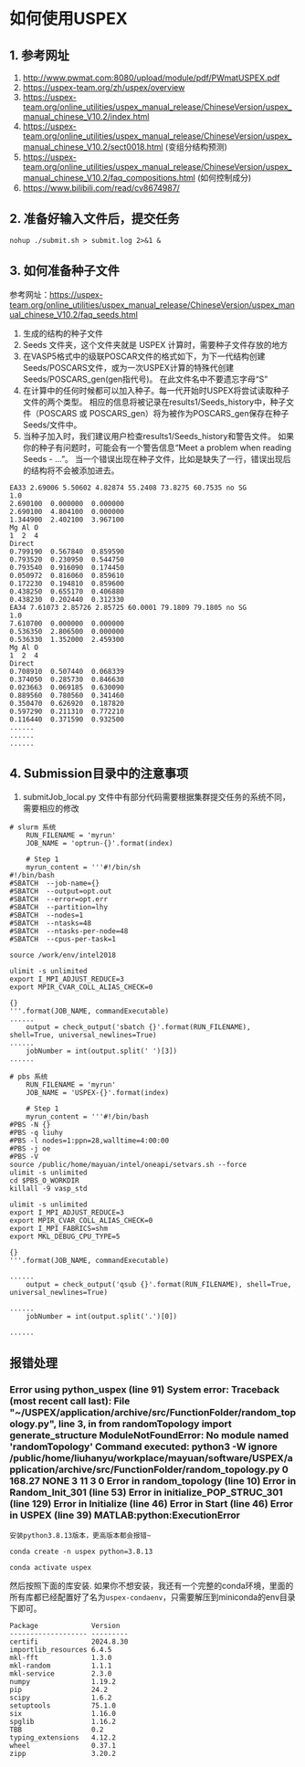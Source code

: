 # 如何使用USPEX
## 1. 参考网址
1. http://www.pwmat.com:8080/upload/module/pdf/PWmatUSPEX.pdf
2. https://uspex-team.org/zh/uspex/overview
3. https://uspex-team.org/online_utilities/uspex_manual_release/ChineseVersion/uspex_manual_chinese_V10.2/index.html
4. https://uspex-team.org/online_utilities/uspex_manual_release/ChineseVersion/uspex_manual_chinese_V10.2/sect0018.html (变组分结构预测)
5. https://uspex-team.org/online_utilities/uspex_manual_release/ChineseVersion/uspex_manual_chinese_V10.2/faq_compositions.html (如何控制成分)
6. https://www.bilibili.com/read/cv8674987/
## 2. 准备好输入文件后，提交任务
```shell
nohup ./submit.sh > submit.log 2>&1 &
```

## 3. 如何准备种子文件
参考网址：https://uspex-team.org/online_utilities/uspex_manual_release/ChineseVersion/uspex_manual_chinese_V10.2/faq_seeds.html

1. 生成的结构的种子文件
2. Seeds 文件夹，这个文件夹就是 USPEX 计算时，需要种子文件存放的地方
3. 在VASP5格式中的级联POSCAR文件的格式如下，为下一代结构创建 Seeds/POSCARS文件，或为一次USPEX计算的特殊代创建Seeds/POSCARS_gen(gen指代号)。 在此文件名中不要遗忘字母“S”
4. 在计算中的任何时候都可以加入种子。每一代开始时USPEX将尝试读取种子文件的两个类型。 相应的信息将被记录在results1/Seeds_history中，种子文件（POSCARS 或 POSCARS_gen）将为被作为POSCARS_gen保存在种子Seeds/文件中。
5. 当种子加入时，我们建议用户检查results1/Seeds_history和警告文件。 如果你的种子有问题时，可能会有一个警告信息“Meet a problem when reading Seeds - ...”。 当一个错误出现在种子文件，比如是缺失了一行，错误出现后的结构将不会被添加进去。
```shell
EA33 2.69006 5.50602 4.82874 55.2408 73.8275 60.7535 no SG
1.0
2.690100  0.000000  0.000000
2.690100  4.804100  0.000000
1.344900  2.402100  3.967100
Mg Al O
1  2  4
Direct
0.799190  0.567840  0.859590
0.793520  0.230950  0.544750
0.793540  0.916090  0.174450
0.050972  0.816060  0.859610
0.172230  0.194810  0.859600
0.438250  0.655170  0.406880
0.438230  0.202440  0.312330
EA34 7.61073 2.85726 2.85725 60.0001 79.1809 79.1805 no SG
1.0
7.610700  0.000000  0.000000
0.536350  2.806500  0.000000
0.536330  1.352000  2.459300
Mg Al O
1  2  4
Direct
0.708910  0.507440  0.068339
0.374050  0.285730  0.846630
0.023663  0.069185  0.630090
0.889560  0.780560  0.341460
0.350470  0.626920  0.187820
0.597290  0.211310  0.772210
0.116440  0.371590  0.932500
......
......
......
```

## 4. Submission目录中的注意事项
1. submitJob_local.py 文件中有部分代码需要根据集群提交任务的系统不同，需要相应的修改

```shell
# slurm 系统
    RUN_FILENAME = 'myrun'
    JOB_NAME = 'optrun-{}'.format(index)
 
    # Step 1
    myrun_content = '''#!/bin/sh
#!/bin/bash
#SBATCH  --job-name={}
#SBATCH  --output=opt.out
#SBATCH  --error=opt.err                                  
#SBATCH  --partition=lhy
#SBATCH  --nodes=1                                                       
#SBATCH  --ntasks=48                                                
#SBATCH  --ntasks-per-node=48                                            
#SBATCH  --cpus-per-task=1   
 
source /work/env/intel2018
  
ulimit -s unlimited
export I_MPI_ADJUST_REDUCE=3
export MPIR_CVAR_COLL_ALIAS_CHECK=0

{}
'''.format(JOB_NAME, commandExecutable)  
......
    output = check_output('sbatch {}'.format(RUN_FILENAME), shell=True, universal_newlines=True)                                                                               
......
    jobNumber = int(output.split(' ')[3])
......
```

```shell
# pbs 系统
    RUN_FILENAME = 'myrun'
    JOB_NAME = 'USPEX-{}'.format(index)

    # Step 1
    myrun_content = '''#!/bin/bash
#PBS -N {}
#PBS -q liuhy
#PBS -l nodes=1:ppn=28,walltime=4:00:00
#PBS -j oe
#PBS -V
source /public/home/mayuan/intel/oneapi/setvars.sh --force
ulimit -s unlimited
cd $PBS_O_WORKDIR
killall -9 vasp_std

ulimit -s unlimited
export I_MPI_ADJUST_REDUCE=3
export MPIR_CVAR_COLL_ALIAS_CHECK=0
export I_MPI_FABRICS=shm
export MKL_DEBUG_CPU_TYPE=5

{}
'''.format(JOB_NAME, commandExecutable)

......
    output = check_output('qsub {}'.format(RUN_FILENAME), shell=True, universal_newlines=True)

......
    jobNumber = int(output.split('.')[0])

......
```

## 报错处理

### Error using python_uspex (line 91) System error: Traceback (most recent call last):   File "~/USPEX/application/archive/src/FunctionFolder/random_topology.py", line 3, in <module>  from randomTopology import generate_structure ModuleNotFoundError: No module named 'randomTopology' Command executed: python3 -W ignore /public/home/liuhanyu/workplace/mayuan/software/USPEX/application/archive/src/FunctionFolder/random_topology.py 0 168.27 NONE 3 11   3   0 Error in random_topology (line 10) Error in Random_Init_301 (line 53) Error in initialize_POP_STRUC_301 (line 129) Error in Initialize (line 46) Error in Start (line 46) Error in USPEX (line 39) MATLAB:python:ExecutionError  

```shell
安装python3.8.13版本，更高版本都会报错~

conda create -n uspex python=3.8.13

conda activate uspex

```
然后按照下面的库安装. 如果你不想安装，我还有一个完整的conda环境，里面的所有库都已经配置好了名为`uspex-condaenv`，只需要解压到miniconda的env目录下即可。
```shell
Package             Version
------------------- ---------
certifi             2024.8.30
importlib_resources 6.4.5
mkl-fft             1.3.0
mkl-random          1.1.1
mkl-service         2.3.0
numpy               1.19.2
pip                 24.2
scipy               1.6.2
setuptools          75.1.0
six                 1.16.0
spglib              1.16.2
TBB                 0.2
typing_extensions   4.12.2
wheel               0.37.1
zipp                3.20.2
```